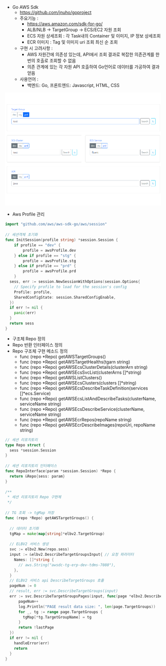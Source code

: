 - Go AWS Sdk
  - https://github.com/jnuho/goproject
  - 주요기능 : 
    - https://aws.amazon.com/sdk-for-go/
    - ALB/NLB -> TargetGroup -> ECS/EC2 자원 조회
    - ECS 자원 상세조회 : 각 Task내의 Container 및 이미지, IP 정보 상세조회
    - ECR 이미지 : Tag 및 이미지 uri 조회 최신 순 조회
  - 구현 시 고려사항 :
    - AWS 자원간에 의존성 있는데, API에서 조회 결과로 복잡한 의존관계를 한번의 호출로 조회할 수 없음
    - 의존 관계에 있는 각 자원 API 호출하여 Go언어로 데이터를 가공하여 결과 얻음
  - 사용언어 :
    - 백엔드: Go, 프론트엔드: Javascript, HTML, CSS

![go sdk app](assets/images/Animation.gif)



- Aws Profile 관리

```go
import "github.com/aws/aws-sdk-go/aws/session"

// 세션객체 초기화
func InitSession(profile string) *session.Session {
	if profile == "dev" {
		profile = awsProfile.dev
	} else if profile == "stg" {
		profile = awsProfile.stg
	} else if profile == "prd" {
		profile = awsProfile.prd
	}
  sess, err := session.NewSessionWithOptions(session.Options{
    // Specify profile to load for the session's config
    Profile: profile,
    SharedConfigState: session.SharedConfigEnable,
  })
  if err != nil {
    panic(err)
  }
  return sess
}

```

- 구조체 Repo 정의
- Repo 반환 인터페이스 정의
- Repo 구조체 구현 메소드 정의
  - func (repo *Repo) getAWSTargetGroups()
  - func (repo *Repo) getAWSTargetHealths(tgarn string)
  - func (repo *Repo) getAWSEcsClusterDetails(clusterArn string)
  - func (repo *Repo) getAWSEcsSvcList(clusterArns []*string)
  - func (repo *Repo) getAWSListClusters()
  - func (repo *Repo) getAWSEcsClusters(clusters []*string)
  - func (repo *Repo) getAWSEcsDescribeTaskDefinition(services []*ecs.Service)
  - func (repo *Repo) getAWSEcsListAndDescribeTasks(clusterName, serviceName string)
  - func (repo *Repo) getAWSEcsDescribeService(clusterName, serviceName string)
  - func (repo *Repo) getAWSEcrRepos(repoName string)
  - func (repo *Repo) getAWSEcrDescribeImages(repoUri, repoName string)
  

```go
// 세션 리포지토리
type Repo struct {
  sess *session.Session
}

// 세션 리포지토리 인터페이스
func RepoInterface(param *session.Session) *Repo {
  return &Repo{sess: param}
}

/**
 * 세션 리포지토리 Repo 구현체
 */

// TG 조회 -> tgMap 저장
func (repo *Repo) getAWSTargetGroups() {

  // 데이터 초기화
  tgMap = make(map[string]*elbv2.TargetGroup)

  // ELBV2 서비스 생성
  svc := elbv2.New(repo.sess)
  input := &elbv2.DescribeTargetGroupsInput{ // 요청 파라미터
    Names: []*string {
      // aws.String("awsdc-tg-erp-dev-tdms-7080"),
    },
  }
  // ELBV2 서비스 api DescribeTargetGroups 호출
  pageNum := 0
  // result, err := svc.DescribeTargetGroups(input)
  err := svc.DescribeTargetGroupsPages(input, func(page *elbv2.DescribeTargetGroupsOutput, lastPage bool) bool {
      pageNum++
      log.Println("PAGE result data size: ", len(page.TargetGroups))
      for _, tg := range page.TargetGroups {
        tgMap[*tg.TargetGroupName] = tg
      }
      return !lastPage
  })
  if err != nil {
    handleError(err)
    return
  }
}

```
